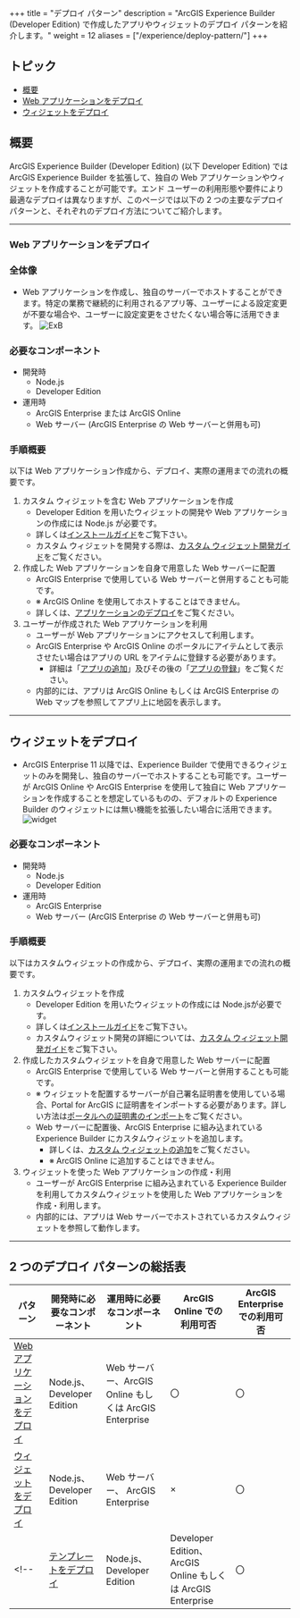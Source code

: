 +++
title = "デプロイ パターン"
description = "ArcGIS Experience Builder (Developer Edition) で作成したアプリやウィジェットのデプロイ パターンを紹介します。"
weight = 12
aliases = ["/experience/deploy-pattern/"]
+++

## トピック
* [概要](#概要)
* [Web アプリケーションをデプロイ](#web-アプリケーションをデプロイ)
* [ウィジェットをデプロイ](#ウィジェットをデプロイ)
<!-- * [テンプレートをデプロイ](#テンプレートをデプロイ) -->

## 概要
ArcGIS Experience Builder (Developer Edition) (以下 Developer Edition) では ArcGIS Experience Builder を拡張して、独自の Web アプリケーションやウィジェットを作成することが可能です。エンド ユーザーの利用形態や要件により最適なデプロイは異なりますが、このページでは以下の 2 つの主要なデプロイ パターンと、それぞれのデプロイ方法についてご紹介します。

---
### Web アプリケーションをデプロイ

### 全体像
* Web アプリケーションを作成し、独自のサーバーでホストすることができます。特定の業務で継続的に利用されるアプリ等、ユーザーによる設定変更が不要な場合や、ユーザーに設定変更をさせたくない場合等に活用できます。
![ExB](https://apps.esrij.com/arcgis-dev/guide/img/experience-builder/deploy-pattern1.png)

### 必要なコンポーネント
* 開発時
  * Node.js
  * Developer Edition
* 運用時
  * ArcGIS Enterprise または ArcGIS Online
  * Web サーバー (ArcGIS Enterprise の Web サーバーと併用も可)

### 手順概要
以下は Web アプリケーション作成から、デプロイ、実際の運用までの流れの概要です。

1. カスタム ウィジェットを含む Web アプリケーションを作成
      * Developer Edition を用いたウィジェットの開発や Web アプリケーションの作成には Node.js が必要です。
      * 詳しくは[インストールガイド](https://esrijapan.github.io/arcgis-dev-resources/tips/experience-builder/install-guide/)をご覧下さい。
      * カスタム ウィジェットを開発する際は、[カスタム ウィジェット開発ガイド](https://esrijapan.github.io/arcgis-dev-resources/tips/experience-builder/widget-development/)をご覧ください。
1. 作成した Web アプリケーションを自身で用意した Web サーバーに配置
    * ArcGIS Enterprise で使用している Web サーバーと併用することも可能です。
    * ※ ArcGIS Online を使用してホストすることはできません。
    * 詳しくは、[アプリケーションのデプロイ](https://esrijapan.github.io/arcgis-dev-resources/tips/experience-builder/deployment-topics/)をご覧ください。
1. ユーザーが作成された Web アプリケーションを利用
    * ユーザーが Web アプリケーションにアクセスして利用します。
    * ArcGIS Enterprise や ArcGIS Online のポータルにアイテムとして表示させたい場合はアプリの URL をアイテムに登録する必要があります。
      * 詳細は「[アプリの追加](https://doc.arcgis.com/ja/arcgis-online/manage-data/add-app-url.htm#ESRI_SECTION1_40AB67789DE04437B77EF15922C5A75C)」及びその後の「[アプリの登録](https://doc.arcgis.com/ja/arcgis-online/manage-data/add-app-url.htm#REG_APP)」をご覧ください。
    * 内部的には、アプリは ArcGIS Online もしくは ArcGIS Enterprise の Web マップを参照してアプリ上に地図を表示します。

---
## ウィジェットをデプロイ
* ArcGIS Enterprise 11 以降では、Experience Builder で使用できるウィジェットのみを開発し、独自のサーバーでホストすることも可能です。ユーザーが ArcGIS Online や ArcGIS Enterprise を使用して独自に Web アプリケーションを作成することを想定しているものの、デフォルトの Experience Builder のウィジェットには無い機能を拡張したい場合に活用できます。
![widget](https://apps.esrij.com/arcgis-dev/guide/img/experience-builder/deploy-pattern2.png)
  
### 必要なコンポーネント
* 開発時
  * Node.js
  * Developer Edition 
* 運用時
  * ArcGIS Enterprise
  * Web サーバー (ArcGIS Enterprise の Web サーバーと併用も可)

### 手順概要
以下はカスタムウィジェットの作成から、デプロイ、実際の運用までの流れの概要です。

1. カスタムウィジェットを作成
    * Developer Edition を用いたウィジェットの作成には Node.jsが必要です。
    * 詳しくは[インストールガイド](https://esrijapan.github.io/arcgis-dev-resources/tips/experience-builder/install-guide/)をご覧下さい。
    * カスタムウィジェット開発の詳細については、[カスタム ウィジェット開発ガイド](https://esrijapan.github.io/arcgis-dev-resources/tips/experience-builder/widget-development/)をご覧下さい。
1. 作成したカスタムウィジェットを自身で用意した Web サーバーに配置
    * ArcGIS Enterprise で使用している Web サーバーと併用することも可能です。
    * ※ ウィジェットを配置するサーバーが自己署名証明書を使用している場合、Portal for ArcGIS に証明書をインポートする必要があります。詳しい方法は[ポータルへの証明書のインポート](https://enterprise.arcgis.com/ja/portal/latest/administer/windows/import-a-certificate-into-the-portal.htm)をご覧ください。
    * Web サーバーに配置後、ArcGIS Enterprise に組み込まれている Experience Builder にカスタムウィジェットを追加します。
      * 詳しくは、[カスタム ウィジェットの追加](https://doc.arcgis.com/ja/experience-builder/11.0/configure-widgets/add-custom-widgets.htm)をご覧ください。
      * ※ ArcGIS Online に追加することはできません。
1. ウィジェットを使った Web アプリケーションの作成・利用
    * ユーザーが ArcGIS Enterprise に組み込まれている Experience Builder を利用してカスタムウィジェットを使用した Web アプリケーションを作成・利用します。
    * 内部的には、アプリは Web サーバーでホストされているカスタムウィジェットを参照して動作します。

---
<!-- ## テンプレートをデプロイ
* Esri が用意している [Web アプリケーションのテンプレート](https://enterprise.arcgis.com/en/portal/latest/use/application-templates.htm?lg=en)とは別に、Developer Edition で作成した Web アプリケーションをベースに独自のテンプレートを作成できます。テンプレートを用いることで、ユーザー自身がマップや簡易な設定の変更のみで Web アプリケーションを作成することができるようになります。テンプレートを作成しておくと、必要な機能が共通している複数の業務に対して、異なるマップや設定を適用するだけですぐ各業務向けのアプリを作成できます。
* ここでご紹介する方法では開発環境と運用環境が同じである点にご注意ください。
  ![template](https://apps.esrij.com/arcgis-dev/guide/img/experience-builder/deploy-pattern3.png)

### 必要なコンポーネント
* 開発時
  * Node.js
  * Developer Edition 
* 運用時
  * Node.js
  * Developer Edition 
  * ArcGIS Online または ArcGIS Enterprise

### 手順概要
以下はテンプレートの作成から、デプロイ、実際の運用までの流れの概要です。

1. カスタムウィジェットを含む Web アプリケーションを作成
    * Developer Edition を用いたウィジェットの作成には Node.jsが必要です。
    * 詳しくは[インストールガイド](https://esrijapan.github.io/arcgis-dev-resources/tips/experience-builder/install-guide/)をご覧下さい。
    * カスタム ウィジェットを開発する際は、[カスタム ウィジェット開発ガイド](https://esrijapan.github.io/arcgis-dev-resources/tips/experience-builder/widget-development/)をご覧ください。
1. Web アプリケーションをテンプレートとして保存 (登録)
    * Developer Edition で作成した Web アプリケーションを組織にエクスポートします。
      * Developer Edition でアプリを作成し、[保存] ボタンをクリックした後 [テンプレートの生成] をクリックします。
        ![export_as_template](https://apps.esrij.com/arcgis-dev/guide/img/experience-builder/deploy-pattern4.png)
      * マイ コンテンツに戻り、組織に共有します。
        ![config_params](https://apps.esrij.com/arcgis-dev/guide/img/experience-builder/deploy-pattern5.png)
      * テンプレートは、組織が設定するテンプレート グループに共有される必要があります。管理権限を持っていない場合、権限が無いことと別途マニュアルで追加する必要がある旨がダイアログで表示されます。
      * 組織の管理者権限がある場合、以下の手順でテンプレート グループを設定できます。
        * [組織] → [設定] → [マップ] の順にクリック
          ![org_setting](https://apps.esrij.com/arcgis-dev/guide/img/experience-builder/deploy-pattern6.png)
        * [テンプレート] の中でテンプレートを共有するグループを指定
          ![set_template_gr](https://apps.esrij.com/arcgis-dev/guide/img/experience-builder/deploy-pattern7.png)
          * [Esri のデフォルトの構成可能なアプリをグループで共有します] をクリックすると、Esri がデフォルトで用意しているテンプレートも通常どおり使用できます。
1. テンプレートを使った Web アプリケーションの作成・利用
    * ユーザーが ArcGIS Online もしくは ArcGIS Enterprise のテンプレートから Web アプリケーションを作成・利用します。
    * 内部的には、アプリは Developer Edition のテンプレートを参照して動作します。
    
    <br>※ 上記理由から、運用時においてもユーザーが Developer Edition にアクセスできる必要があります。</br> -->

## 2 つのデプロイ パターンの総括表
| パターン | 開発時に必要なコンポーネント | 運用時に必要なコンポーネント | ArcGIS Online での利用可否 | ArcGIS Enterprise での利用可否 |
|---|---|---|---|---|
| [Web アプリケーションをデプロイ](#web-アプリケーションをデプロイ) | Node.js、Developer Edition | Web サーバー、ArcGIS Online もしくは ArcGIS Enterprise | 〇 | 〇 |
| [ウィジェットをデプロイ](#ウィジェットをデプロイ) | Node.js、Developer Edition | Web サーバー、 ArcGIS Enterprise | × | 〇 |
<!-- | [テンプレートをデプロイ](#テンプレートをデプロイ) | Node.js、Developer Edition | Developer Edition、ArcGIS Online もしくは ArcGIS Enterprise | 〇 | 〇 | -->